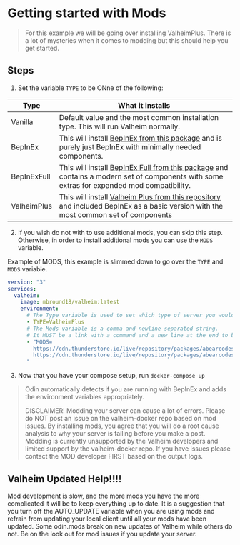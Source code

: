 # Getting started with Mods

> For this example we will be going over installing ValheimPlus. There is a lot of mysteries when it comes to modding but this should help you get started. 

## Steps

1. Set the variable `TYPE` to be ONne of the following:

  | Type        | What it installs |
  |-------------|------------------|
  | Vanilla     | Default value and the most common installation type. This will run Valheim normally. |
  | BepInEx     | This will install [BepInEx from this package](https://valheim.thunderstore.io/package/denikson/BepInExPack_Valheim/) and is purely just BepInEx with minimally needed components. |
  | BepInExFull | This will install [BepInEx Full from this package](https://valheim.thunderstore.io/package/1F31A/BepInEx_Valheim_Full/) and contains a modern set of components with some extras for expanded mod compatibility. |
  | ValheimPlus | This will install [Valheim Plus from this repository](https://github.com/valheimPlus/ValheimPlus) and included BepInEx as a basic version with the most common set of components |

2. If you wish do not with to use additional mods, you can skip this step. Otherwise, in order to install additional mods you can use the `MODS` variable.
  
  Example of MODS, this example is slimmed down to go over the `TYPE` and `MODS` variable. 
  
  ```yaml
  version: "3"
  services:
    valheim:
      image: mbround18/valheim:latest
      environment:
        # The Type variable is used to set which type of server you would like to run. 
        - TYPE=ValheimPlus
        # The Mods variable is a comma and newline separated string.  
        # It MUST be a link with a command and a new line at the end to be valid.
        - "MODS=
          https://cdn.thunderstore.io/live/repository/packages/abearcodes-SimpleRecycling-0.0.10.zip,
          https://cdn.thunderstore.io/live/repository/packages/abearcodes-CraftingWithContainers-1.0.9.zip
        "
  ```

3. Now that you have your compose setup, run `docker-compose up`

> Odin automatically detects if you are running with BepInEx and adds the environment variables appropriately.
> 
> DISCLAIMER! Modding your server can cause a lot of errors.
> Please do NOT post an issue on the valheim-docker repo based on mod issues.
> By installing mods, you agree that you will do a root cause analysis to why your server is failing before you make a post.
> Modding is currently unsupported by the Valheim developers and limited support by the valheim-docker repo.
> If you have issues please contact the MOD developer FIRST based on the output logs.

## Valheim Updated Help!!!!

Mod development is slow, and the more mods you have the more complicated it will be to keep everything up to date. 
It is a suggestion that you turn off the AUTO_UPDATE variable when you are using mods and refrain from updating your local client until all your mods have been updated.
Some odin.mods break on new updates of Valheim while others do not. Be on the look out for mod issues if you update your server. 
